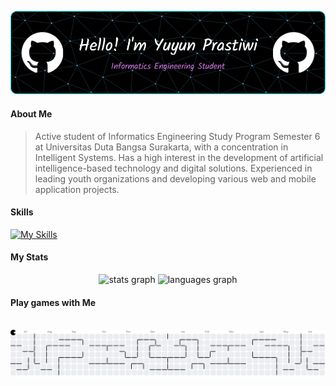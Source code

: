 ![YuyunPrastiwi](img/github-header-image.png)

<!--
**YuyunPrastiwi/YuyunPrastiwi** is a ✨ _special_ ✨ repository because its `README.md` (this file) appears on your GitHub profile.

Here are some ideas to get you started:

- 🔭 I’m currently working on ...
- 🌱 I’m currently learning ...
- 👯 I’m looking to collaborate on ...
- 🤔 I’m looking for help with ...
- 💬 Ask me about ...
- 📫 How to reach me: ...
- 😄 Pronouns: ...
- ⚡ Fun fact: ...
-->

#### About Me

> Active student of Informatics Engineering Study Program Semester 6 at Universitas Duta Bangsa Surakarta, with a concentration in Intelligent Systems. Has a high interest in the development of artificial intelligence-based technology and digital solutions. Experienced in leading youth organizations and developing various web and mobile application projects.

#### Skills

[![My Skills](https://skillicons.dev/icons?i=html,css,php,laravel,figma,arduino,firebase,py,vscode,flutter&perline=12)](https://skillicons.dev)

#### My Stats

<div align="center">
  <img src="https://github-readme-stats.vercel.app/api?username=YuyunPrastiwi&hide_title=false&hide_rank=true&show_icons=true&include_all_commits=true&count_private=true&disable_animations=false&theme=merko&locale=en&hide_border=false&custom_title=YuyunPrastiwi's%20GitHub%20Stats" height="150" alt="stats graph"  />
  <img src="https://github-readme-stats.vercel.app/api/top-langs?username=YuyunPrastiwi&locale=en&hide_title=false&layout=compact&card_width=320&langs_count=6&theme=merko&hide_border=false" height="150" alt="languages graph"  />
</div>

#### Play games with Me

<br clear="both">

<picture>
  <source media="(prefers-color-scheme: light)" srcset="https://raw.githubusercontent.com/YuyunPrastiwi/YuyunPrastiwi/output/pacman-contribution-graph-dark.svg">
  <source media="(prefers-color-scheme: light)" srcset="https://raw.githubusercontent.com/YuyunPrastiwi/YuyunPrastiwi/output/pacman-contribution-graph.svg">
  <img alt="pacman contribution graph" src="https://raw.githubusercontent.com/YuyunPrastiwi/YuyunPrastiwi/output/pacman-contribution-graph.svg">
</picture>

###
